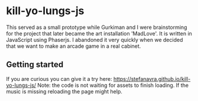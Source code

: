 # kill-yo-lungs-js
This served as a small prototype while Gurkiman and I were brainstorming for the project that later became the art installation 'MadLove'.
It is written in JavaScript using Phaserjs. I abandoned it very quickly when we decided that we want to make an arcade game in a real cabinet.

## Getting started
If you are curious you can give it a try here: https://stefanavra.github.io/kill-yo-lungs-js/
Note: the code is not waiting for assets to finish loading. If the music is missing reloading the page might help.
